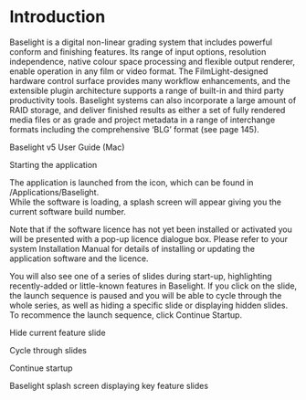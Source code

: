 # Introduction



Baselight is a digital non-linear grading system that includes powerful conform and finishing features. Its range of input options, resolution independence, native colour space processing and flexible output renderer, enable operation in any film or video format. The FilmLight-designed hardware control surface provides many workflow enhancements, and the extensible plugin architecture supports a range of built-in and third party productivity tools. Baselight systems can also incorporate a large amount of RAID storage, and deliver finished results as either a set of fully rendered media files or as grade and project metadata in a range of interchange formats including the comprehensive ‘BLG’ format \(see page 145\).



Baselight v5 User Guide \(Mac\)

Starting the application

The application is launched from the icon, which can be found in /Applications/Baselight.  
 While the software is loading, a splash screen will appear giving you the current software build number.

Note that if the software licence has not yet been installed or activated you will be presented with a pop-up licence dialogue box. Please refer to your system Installation Manual for details of installing or updating the application software and the licence.

You will also see one of a series of slides during start-up, highlighting recently-added or little-known features in Baselight. If you click on the slide, the launch sequence is paused and you will be able to cycle through the whole series, as well as hiding a specific slide or displaying hidden slides. To recommence the launch sequence, click Continue Startup.

Hide current feature slide

Cycle through slides

Continue startup

Baselight splash screen displaying key feature slides

